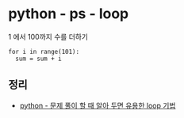 # python - ps - loop

1 에서 100까지 수를 더하기
```
for i in range(101):
  sum = sum + i
```

## 정리
* [python - 문제 풀이 할 때 알아 두면 유용한 loop 기법](https://junho85.pe.kr/1079)